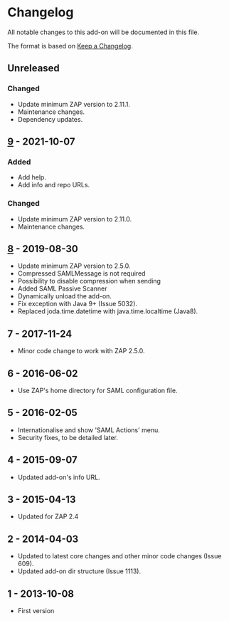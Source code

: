 # Changelog
All notable changes to this add-on will be documented in this file.

The format is based on [Keep a Changelog](https://keepachangelog.com/en/1.0.0/).

## Unreleased
### Changed
- Update minimum ZAP version to 2.11.1.
- Maintenance changes.
- Dependency updates.

## [9] - 2021-10-07
### Added
- Add help.
- Add info and repo URLs.

### Changed
- Update minimum ZAP version to 2.11.0.
- Maintenance changes.

## [8] - 2019-08-30

- Update minimum ZAP version to 2.5.0.
- Compressed SAMLMessage is not required
- Possibility to disable compression when sending
- Added SAML Passive Scanner
- Dynamically unload the add-on.
- Fix exception with Java 9+ (Issue 5032).
- Replaced joda.time.datetime with java.time.localtime (Java8).

## 7 - 2017-11-24

- Minor code change to work with ZAP 2.5.0.

## 6 - 2016-06-02

- Use ZAP's home directory for SAML configuration file.

## 5 - 2016-02-05

- Internationalise and show 'SAML Actions' menu.
- Security fixes, to be detailed later.

## 4 - 2015-09-07

- Updated add-on's info URL.

## 3 - 2015-04-13

- Updated for ZAP 2.4

## 2 - 2014-04-03

- Updated to latest core changes and other minor code changes (Issue 609).
- Updated add-on dir structure (Issue 1113).

## 1 - 2013-10-08

- First version

[9]: https://github.com/zaproxy/zap-extensions/releases/saml-v9
[8]: https://github.com/zaproxy/zap-extensions/releases/saml-v8
